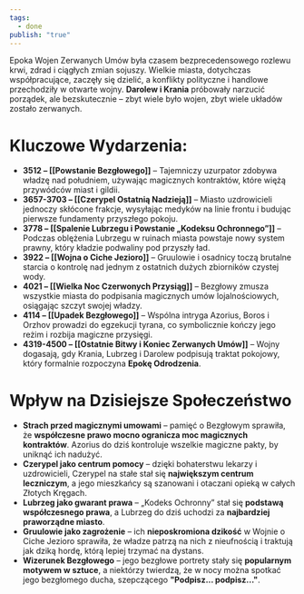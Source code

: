 ```yaml
---
tags:
  - done
publish: "true"
---
```

Epoka Wojen Zerwanych Umów była czasem bezprecedensowego rozlewu krwi, zdrad i ciągłych zmian sojuszy. Wielkie miasta, dotychczas współpracujące, zaczęły się dzielić, a konflikty polityczne i handlowe przechodziły w otwarte wojny. **Darolew i Krania** próbowały narzucić porządek, ale bezskutecznie – zbyt wiele było wojen, zbyt wiele układów zostało zerwanych.
# **Kluczowe Wydarzenia:**
- **3512 – [[Powstanie Bezgłowego]]** – Tajemniczy uzurpator zdobywa władzę nad południem, używając magicznych kontraktów, które więżą przywódców miast i gildii.
- **3657-3703 – [[Czerypel Ostatnią Nadzieją]]** – Miasto uzdrowicieli jednoczy skłócone frakcje, wysyłając medyków na linie frontu i budując pierwsze fundamenty przyszłego pokoju.
- **3778 – [[Spalenie Lubrzegu i Powstanie „Kodeksu Ochronnego”]]** – Podczas oblężenia Lubrzegu w ruinach miasta powstaje nowy system prawny, który kładzie podwaliny pod przyszły ład.
- **3922 – [[Wojna o Ciche Jezioro]]** – Gruulowie i osadnicy toczą brutalne starcia o kontrolę nad jednym z ostatnich dużych zbiorników czystej wody.
- **4021 – [[Wielka Noc Czerwonych Przysiąg]]** – Bezgłowy zmusza wszystkie miasta do podpisania magicznych umów lojalnościowych, osiągając szczyt swojej władzy.
- **4114 – [[Upadek Bezgłowego]]** – Wspólna intryga Azorius, Boros i Orzhov prowadzi do egzekucji tyrana, co symbolicznie kończy jego reżim i rozbija magiczne przysięgi.
- **4319-4500 – [[Ostatnie Bitwy i Koniec Zerwanych Umów]]** – Wojny dogasają, gdy Krania, Lubrzeg i Darolew podpisują traktat pokojowy, który formalnie rozpoczyna **Epokę Odrodzenia**.
# **Wpływ na Dzisiejsze Społeczeństwo**
- **Strach przed magicznymi umowami** – pamięć o Bezgłowym sprawiła, że **współczesne prawo mocno ogranicza moc magicznych kontraktów**. Azorius do dziś kontroluje wszelkie magiczne pakty, by uniknąć ich nadużyć.
- **Czerypel jako centrum pomocy** – dzięki bohaterstwu lekarzy i uzdrowicieli, Czerypel na stałe stał się **największym centrum leczniczym**, a jego mieszkańcy są szanowani i otaczani opieką w całych Złotych Kręgach.
- **Lubrzeg jako gwarant prawa** – „Kodeks Ochronny” stał się **podstawą współczesnego prawa**, a Lubrzeg do dziś uchodzi za **najbardziej praworządne miasto**.
- **Gruulowie jako zagrożenie** – ich **nieposkromiona dzikość** w Wojnie o Ciche Jezioro sprawiła, że władze patrzą na nich z nieufnością i traktują jak dziką hordę, którą lepiej trzymać na dystans.
- **Wizerunek Bezgłowego** – jego bezgłowe portrety stały się **popularnym motywem w sztuce**, a niektórzy twierdzą, że w nocy można spotkać jego bezgłomego ducha, szepczącego **"Podpisz... podpisz..."**.